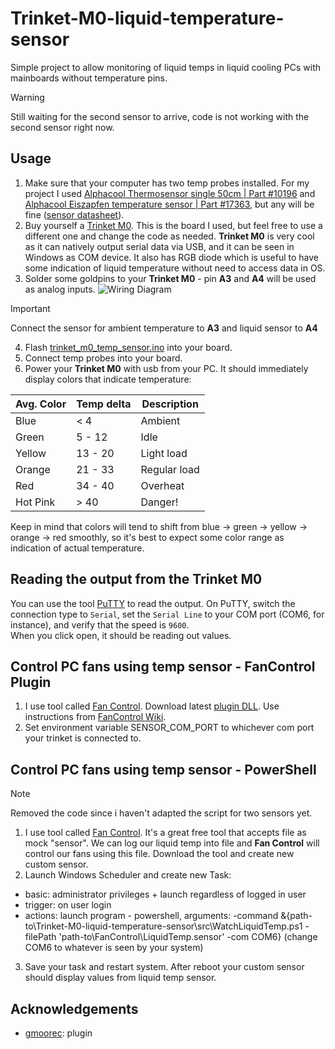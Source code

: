 # Trinket-M0-liquid-temperature-sensor
Simple project to allow monitoring of liquid temps in liquid cooling PCs with mainboards without temperature pins.

> [!WARNING]  
> Still waiting for the second sensor to arrive, code is not working with the second sensor right now.

## Usage
1. Make sure that your computer has two temp probes installed. For my project I used [Alphacool Thermosensor single 50cm | Part #10196](https://shop.alphacool.com/en/shop/controllers-and-sensors/temperature-sensor/sen-alphacool-thermosensor-single-50cm) and [Alphacool Eiszapfen temperature sensor | Part #17363](https://shop.alphacool.com/en/shop/controllers-and-sensors/temperature-sensor/sen-alphacool-eiszapfen-temperature-sensor-g1/4-ig/ig-with-ag-adapter-deep-black), but any will be fine ([sensor datasheet](https://download.alphacool.com/legacy/kOhm_Sensor_Table_Alphacool.pdf)).
2. Buy yourself a [Trinket M0](https://www.adafruit.com/product/3500). This is the board I used, but feel free to use a different one and change the code as needed. **Trinket M0** is very cool as it can natively output serial data via USB, and it can be seen in Windows as COM device. It also has RGB diode which is useful to have some indication of liquid temperature without need to access data in OS.
3. Solder some goldpins to your **Trinket M0** - pin **A3** and **A4** will be used as analog inputs.
![Wiring Diagram](https://github.com/FireFly08151/liquid-temp-sensor/blob/main/circuit.png?raw=true)
> [!IMPORTANT]  
> Connect the sensor for ambient temperature to **A3** and liquid sensor to **A4**
4. Flash [trinket_m0_temp_sensor.ino](src/trinket_m0_temp_sensor/trinket_m0_temp_sensor.ino) into your board.
5. Connect temp probes into your board.
6. Power your **Trinket M0** with usb from your PC. It should immediately display colors that indicate temperature:

| Avg. Color | Temp delta   | Description  |
| ---------- | ------------ | ------------ |
| Blue       | < 4          | Ambient      |
| Green      | 5 - 12       | Idle         | 
| Yellow     | 13 - 20      | Light load   |
| Orange     | 21 - 33      | Regular load |
| Red        | 34 - 40      | Overheat     |
| Hot Pink   | > 40         | Danger!      |

Keep in mind that colors will tend to shift from blue -> green -> yellow -> orange -> red smoothly, so it's best to expect some color range as indication of actual temperature.

## Reading the output from the **Trinket M0**
You can use the tool [PuTTY](https://www.putty.org) to read the output. On PuTTY, switch the connection type to `Serial`, set the `Serial Line` to your COM port (COM6, for instance), and verify that the speed is `9600`.  
When you click open, it should be reading out values.

## Control PC fans using temp sensor - FanControl Plugin
1. I use tool called [Fan Control](https://github.com/Rem0o/FanControl.Releases). Download latest [plugin DLL](src/FanControl.SerialComSensor.dll). Use instructions from [FanControl Wiki](https://github.com/Rem0o/FanControl.Releases/wiki/Plugins#requirements).
2. Set environment variable SENSOR_COM_PORT to whichever com port your trinket is connected to.

## Control PC fans using temp sensor - PowerShell
> [!NOTE]  
> Removed the code since i haven't adapted the script for two sensors yet.
1. I use tool called [Fan Control](https://github.com/Rem0o/FanControl.Releases). It's a great free tool that accepts file as mock "sensor". We can log our liquid temp into file and **Fan Control** will control our fans using this file. Download the tool and create new custom sensor.
2. Launch Windows Scheduler and create new Task:
- basic: administrator privileges + launch regardless of logged in user
- trigger: on user login
- actions: launch program - powershell, arguments: -command &{path-to\Trinket-M0-liquid-temperature-sensor\src\WatchLiquidTemp.ps1 -filePath 'path-to\FanControl\LiquidTemp.sensor' -com COM6} (change COM6 to whatever is seen by your system)
3. Save your task and restart system. After reboot your custom sensor should display values from liquid temp sensor.

## Acknowledgements
- [gmoorec](https://github.com/gmoorec/Seeed-Studio-XIAO-SAMD21-Dual-Temperature-Sensor): plugin
